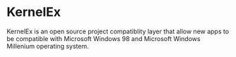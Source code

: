 KernelEx
========

KernelEx is an open source project compatiblity layer that allow new apps to be compatible with Microsoft Windows 98 and Microsoft Windows Millenium operating system.